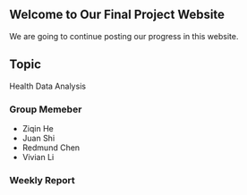 ## Welcome to Our Final Project Website

We are going to continue posting our progress in this website.



## Topic
Health Data Analysis

### Group Memeber

- Ziqin He
- Juan Shi
- Redmund Chen
- Vivian Li


### Weekly Report

